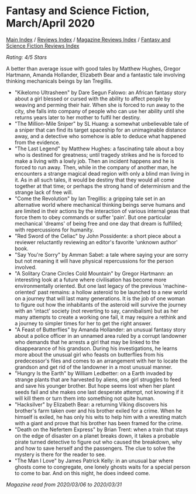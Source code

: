 # Fantasy and Science Fiction, March/April 2020

[Main Index](../../../README.md) / [Reviews Index](../../README.md) / [Magazine Reviews Index](../README.md) / [Fantasy and Science Fiction Reviews Index](README.md)

*Rating: 4/5 Stars*

A better than average issue with good tales by Matthew Hughes, Gregor Hartmann, Amanda Hollander, Elizabeth Bear and a fantastic tale involving thinking mechanicals beings by Ian Tregillis.

- "Kikelomo Ultrasheen" by Dare Segun Falowo: an African fantasy story about a girl blessed or cursed with the ability to affect people by weaving and perming their hair. When she is forced to run away to the city, she falls into company of people who can use her ability until she returns years later to her mother to fulfil her destiny.
- "The Million-Mile Sniper" by SL Huang: a somewhat unbelievable tale of a sniper that can find its target spaceship for an unimaginable distance away, and a detective who somehow is able to deduce what happened from the evidence.
- "The Last Legend" by Matthew Hughes: a fascinating tale about a boy who is destined for greatness; until tragedy strikes and he is forced to make a living with a lowly job. Then an incident happens and he is forced to run away. Then, while in the company of another man, he encounters a strange magical dead region with only a blind man living in it. As in all such tales, it would be destiny that they would all come together at that time; or perhaps the strong hand of determinism and the strange lack of free will.
- "Come the Revolution" by Ian Tregillis: a gripping tale set in an alternative world where mechanical thinking beings serve humans and are limited in their actions by the interaction of various internal geas that force them to obey commands or suffer 'pain'. But one particular mechanical 'dreams' of being free and one day that dream is fulfilled; with repercussions for humanity.
- "Red Sword of the Celiac" by John Possidente: a short piece about a reviewer reluctantly reviewing an editor's favorite 'unknown author' book.
- "Say You're Sorry" by Amman Sabet: a tale where saying your are sorry but not meaning it will have physical repercussions for the person involved.
- "A Solitary Crane Circles Cold Mountain" by Gregor Hartmann: an interesting look at a future where civilisation has become more environmentally oriented. But one last legacy of the previous 'machine-oriented' past remains: a hollow asteroid to be launched to a new world on a journey that will last many generations. It is the job of one woman to figure out how the inhabitants of the asteroid will survive the journey with an 'intact' society (not reverting to say, cannibalism) but as her many attempts to create a working one fail, it may require a rethink and a journey to simpler times for her to get the right answer.
- "A Feast of Butterflies" by Amanda Hollander: an unusual fantasy story about a police officer in an unnamed area ruled by a corrupt landowner who demands that he arrests a girl that may be linked to the disappearance of his grandson. During his investigations, he learns more about the unusual girl who feasts on butterflies from his predecessor's files and comes to an arrangement with her to locate the grandson and get rid of the landowner in a most unusual manner.
- "Hungry Is the Earth" by William Ledbetter: on a Earth invaded by strange plants that are harvested by aliens, one girl struggles to feed and save his younger brother. But hope seems lost when her plant seeds fail and she makes one last desperate attempt, not knowing if it will kill them or turn them into something not quite human.
- "Hacksilver" by Elizabeth Bear: a returning Viking discovers his brother's farm taken over and his brother exiled for a crime. When he himself is exiled, he has only his wits to help him with a wresting match with a giant and prove that his brother has been framed for the crime.
- "Death on the Nefertem Express" by Brian Trent: when a train that stays on the edge of disaster on a planet breaks down, it takes a probable pirate turned detective to figure out who caused the breakdown, why and how to save herself and the passengers. The clue to solve the mystery is there
for the reader to see.
- "The Man I Love" by James Patrick Kelly: in an unusual bar where ghosts come to congregate, one lonely ghosts waits for a special person to come to bar. And on this night, he does indeed come.

*Magazine read from 2020/03/06 to 2020/03/31*

